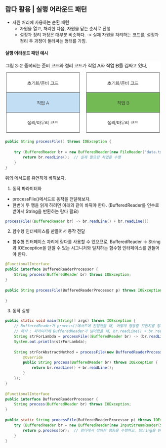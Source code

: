 ## 람다 활용 | 실행 어라운드 패턴
- 자원 처리에 사용하는 순환 패턴
    - 자원을 열고, 처리한 다음, 자원을 닫는 순서로 진행
    - 설정과 정리 과정은 대부분 비슷하다. -> 실제 자원을 처리하는 코드를, 설정과 정리 두 과정이 둘러싸는 형태를 가짐.
 
    
#### 실행 어라운드 패턴 예시
![img_1.png](img_1.png)
```java
public String processFile() throws IOException {

    try (BufferedReader br = new BufferedReader(new FileReader("data.txt"))) {
        return br.readLine();  // 실제 필요한 작업을 수행    
    }
}
```

위의 메서드를 유연하게 바꿔보자.

1. 동작 파라미터화
- processFile()메서드로 동작을 전달해보자.
- 한번에 두 행을 읽게 하려면 아래와 같이 바꿔야 한다. (BufferedReader를 인수로 받아서 String을 반환하는 람다 필요)
```java
processFile((BufferedReader br) -> br.readLine() + br.readLine())
```

2. 함수형 인터페이스를 만들어서 동작 전달
- 함수형 인터페이스 자리에 람다를 사용할 수 있으므로, BufferedReader -> String과 IOException을 던질 수 있는 시그니처와 일치하는 함수형 인터페이스를 만들어야 한다.
```java
@FunctionalInterface
public interface BufferedReaderProcessor {
    String process(BufferedReader br) throws IOException;
}

public String processFile(BufferedReaderProcessor p) throws IOException {

}
```

3. 동작 실행
```java
public static void main(String[] args) throws IOException {
    // BufferedReader가 process()메서드에 전달됐을 때, 어떻게 행동할 것인지를 정의!
    // 해석 : 파라미터에 BufferedReader가 넘어왔을 때, br.readLine() + br.readLine()을 수행한다는 의미이다.
    String strForLambda = processFile((BufferedReader br) -> (br.readLine() + br.readLine()));  // 람다식 전달.
    System.out.println(strForLambda);

    String strForAbstractMethod = processFile(new BufferedReaderProcessor() {
        @Override
        public String process(BufferedReader br) throws IOException {
            return br.readLine() + br.readLine();
        }
    });
}

@FunctionalInterface
public interface BufferedReaderProcessor {
    String process(BufferedReader br) throws IOException;
}

public static String processFile(BufferedReaderProcessor p) throws IOException {
    try (BufferedReader br = new BufferedReader(new InputStreamReader(System.in))) {  // 실제로 메서드 내부에서 BufferedReader 인스턴스를 process()에 넘겨줬을 때,
        return p.process(br);  // 람다에서 정의한 행동을 수행하고, String을 반환한다.
    }
}
```